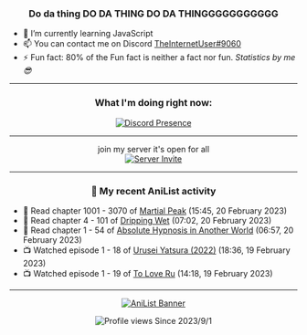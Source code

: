 <div align="center">

### Do da thing DO DA THING DO DA THINGGGGGGGGGGG
</div>

- 🌱 I’m currently learning JavaScript
- 📫 You can contact me on Discord [TheInternetUser#9060](https://discord.com/users/534117072796385300)
- ⚡ Fun fact: 80% of the Fun fact is neither a fact nor fun. _Statistics by me 😎_
<hr>

<div align="center">

### What I'm doing right now:
[![Discord Presence](https://lanyard.cnrad.dev/api/534117072796385300)](https://discord.com/users/534117072796385300)
<hr>

join my server it's open for all <br>
[![Server Invite](https://invidget.switchblade.xyz/bfYgVHxrSs)](https://discord.gg/bfYgVHxrSs)

<hr>
  
### 🌸 My recent AniList activity

</div>

<!-- ANILIST_ACTIVITY:start -->

-   📖 Read chapter 1001 - 3070 of [Martial Peak](https://anilist.co/manga/104494) (15:45, 20 February 2023)
-   📖 Read chapter 4 - 101 of [Dripping Wet](https://anilist.co/manga/133057) (07:02, 20 February 2023)
-   📖 Read chapter 1 - 54 of [Absolute Hypnosis in Another World](https://anilist.co/manga/145575) (06:57, 20 February 2023)
-   📺 Watched episode 1 - 18 of [Urusei Yatsura (2022)](https://anilist.co/anime/143277) (18:36, 19 February 2023)
-   📺 Watched episode 1 - 19 of [To Love Ru](https://anilist.co/anime/3455) (14:18, 19 February 2023)

<!-- ANILIST_ACTIVITY:end -->
<hr>

<div align="center">

[![AniList Banner](https://img.anili.st/User/929966)](https://anilist.co/user/TheInternetUser)

![Profile views](https://gpvc.arturio.dev/TheInternetUse7) Since 2023/9/1

</div>

